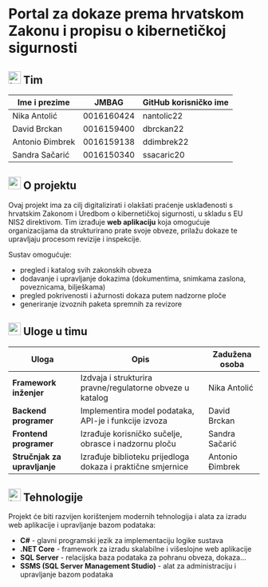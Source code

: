 # Portal za dokaze prema hrvatskom Zakonu i propisu o kibernetičkoj sigurnosti

## <img width="25" height="25" alt="team" src="https://github.com/user-attachments/assets/66286ac2-3898-45a6-a369-648e27367f9c" /> Tim

| Ime i prezime      | JMBAG        | GitHub korisničko ime  | 
|--------------------|--------------|------------------------| 
| Nika Antolić       | 0016160424   | nantolic22 |  
| David Brckan       | 0016159400   | dbrckan22 |   
| Antonio Đimbrek    | 0016159138   | ddimbrek22 |  
| Sandra Sačarić     | 0016150340   | ssacaric20 |  

## <img width="25" height="25" alt="project" src="https://github.com/user-attachments/assets/afdc8967-ddb3-4a8e-8130-a9b35c14bc99" /> O projektu
Ovaj projekt ima za cilj digitalizirati i olakšati praćenje usklađenosti s hrvatskim Zakonom i Uredbom o kibernetičkoj sigurnosti, u skladu s EU NIS2 direktivom. Tim izrađuje **web aplikaciju** koja omogućuje organizacijama da strukturirano prate svoje obveze, prilažu dokaze te upravljaju procesom revizije i inspekcije.

Sustav omogućuje:
- pregled i katalog svih zakonskih obveza
- dodavanje i upravljanje dokazima (dokumentima, snimkama zaslona, poveznicama, bilješkama)
- pregled pokrivenosti i ažurnosti dokaza putem nadzorne ploče
- generiranje izvoznih paketa spremnih za revizore

## <img width="25" height="25" alt="roles" src="https://github.com/user-attachments/assets/1a64ddb6-296c-4466-a4ca-ba380fcbeaa7" /> Uloge u timu
| Uloga | Opis | Zadužena osoba |
|-------|------|----------------|
| **Framework inženjer** | Izdvaja i strukturira pravne/regulatorne obveze u katalog | Nika Antolić |
| **Backend programer** | Implementira model podataka, API-je i funkcije izvoza | David Brckan |
| **Frontend programer** | Izrađuje korisničko sučelje, obrasce i nadzornu ploču | Sandra Sačarić |
| **Stručnjak za upravljanje** | Izrađuje biblioteku prijedloga dokaza i praktične smjernice | Antonio Đimbrek |

## <img width="25" height="25" alt="tecnologies" src="https://github.com/user-attachments/assets/9d6c9784-471f-4d1d-b62c-f3e1ea5f2287" /> Tehnologije
Projekt će biti razvijen korištenjem modernih tehnologija i alata za izradu web aplikacije i upravljanje bazom podataka:
- **C#** - glavni programski jezik za implementaciju logike sustava
- **.NET Core** - framework za izradu skalabilne i višeslojne web aplikacije
- **SQL Server** - relacijska baza podataka za pohranu obveza, dokaza...
- **SSMS (SQL Server Management Studio)** - alat za administraciju i upravljanje bazom podataka
